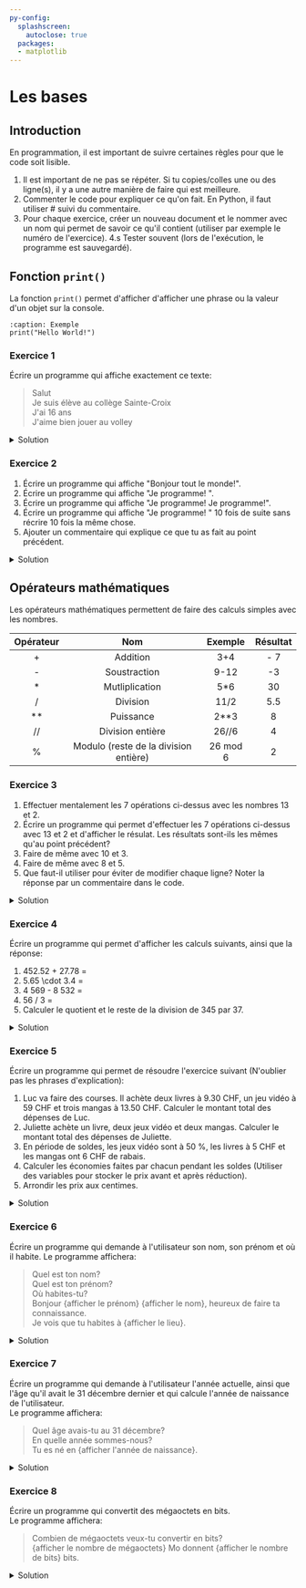 ```yaml
---
py-config:
  splashscreen:
    autoclose: true
  packages:
  - matplotlib
---
```


<!-- Copyright 2024 Caroline Blank <caro@c-space.org> -->
<!-- SPDX-License-Identifier: CC-BY-NC-SA-4.0 -->

# Les bases

## Introduction

En programmation, il est important de suivre certaines règles pour que le code soit lisible.
1. Il est important de ne pas se répéter. Si tu copies/colles une ou des ligne(s), il y a une autre manière de faire qui est meilleure.
2. Commenter le code pour expliquer ce qu'on fait. En Python, il faut utiliser \# suivi du commentaire.
3. Pour chaque exercice, créer un nouveau document et le nommer avec un nom qui permet de savoir ce qu'il contient (utiliser par exemple le numéro de l'exercice).
4.s Tester souvent (lors de l'exécution, le programme est sauvegardé).

## Fonction `print()`

La fonction `print()` permet d'afficher d'afficher une phrase ou la valeur d'un objet sur la console.

```{code-block} python
:caption: Exemple
print("Hello World!")
```

### Exercice 1

Écrire un programme qui affiche exactement ce texte:
> Salut\
> Je suis élève au collège Sainte-Croix\
> J'ai 16 ans\
> J'aime bien jouer au volley

<!-- TODO: Utiliser un {admonition} avec ":class: dropdown" (nécessite
     sphinx-togglebutton) -->

<details>
<summary>Solution</summary>

```{code-block} python
:caption: Exercice 1
:linenos:
print("Salut")
print("Je suis élève au collège Sainte-Croix")
print("J'ai 16 ans")
print("J'aime bien jouer au volley")
```

</details>

### Exercice 2

1. Écrire un programme qui affiche "Bonjour tout le monde!".
2. Écrire un programme qui affiche "Je programme! ".
3. Écrire un programme qui affiche "Je programme! Je programme!".
4. Écrire un programme qui affiche "Je programme! " 10 fois de suite sans récrire 10 fois la même chose.
5. Ajouter un commentaire qui explique ce que tu as fait au point précédent.

<details>
<summary>Solution</summary>

```{code-block} python
:caption: Exercice 2
:linenos:
print("Bonjour tout le monde!")
print("Je programme!")
print("Je programme! Je programme!")
# Pour répéter plusieurs fois une chaine de caractère, on peut utiliser *
print("Je programme! " * 10)
```

</details>

## Opérateurs mathématiques

Les opérateurs mathématiques permettent de faire des calculs simples avec les nombres.

| Opérateur | Nom | Exemple | Résultat |
| :-------: | :-: | :-----: | :------: |
| + | Addition | 3+4 | - 7 |
| - | Soustraction | 9-12 | -3 |
| * | Mutliplication | 5*6| 30 |
| / | Division | 11/2 | 5.5 |
| ** | Puissance | 2**3 | 8 |
| // | Division entière | 26//6 | 4 |
| % | Modulo (reste de la division entière) | 26 mod 6 | 2 |

### Exercice 3

1. Effectuer mentalement les 7 opérations ci-dessus avec les nombres 13 et 2.
2. Écrire un programme qui permet d'effectuer les 7 opérations ci-dessus avec 13 et 2 et d'afficher le résulat. Les résultats sont-ils les mêmes qu'au point précédent?
3. Faire de même avec 10 et 3.
4. Faire de même avec 8 et 5.
5. Que faut-il utiliser pour éviter de modifier chaque ligne? Noter la réponse par un commentaire dans le code.

<details>
<summary>Solution</summary>

```{code-block} python
:caption: Exercice 3
:linenos:
print(13 + 2)
print(13 - 2)
print(13 * 2)
print(13 / 2)
print(13 ** 2)
print(13 // 2)
print(13 % 2)

# Pour éviter de devoir changer les valeurs à toutes les lignes, il faut utiliser des variables.
a = 13
b = 2
print(a + b)
print(a - b)
print(a * b)
print(a / b)
print(a ** b)
print(a // b)
print(a % b)
```

</details>

### Exercice 4

Écrire un programme qui permet d'afficher les calculs suivants, ainsi que la réponse:
1. 452.52 + 27.78 =
2. 5.65 \cdot 3.4 =
3. 4 569 - 8 532 =
4. 56 / 3 =
5. Calculer le quotient et le reste de la division de 345 par 37.

<details>
<summary>Solution</summary>

```{code-block} python
:caption: Exercice 4
:linenos:
print("452.52 + 27.78 = ", 452.52 + 27.78)
print("5.65 * 3.4 = ", 5.65 * 3.4)
print("4569 - 8532 = ", 4569 - 8532)
print("56 / 3 = ", 56 / 3)
print("Le quotient de la division de 345 par 37 est ", 345 // 37)
print("Le reste de la division de 345 par 37 est ", 345 % 37)
```

</details>

### Exercice 5

Écrire un programme qui permet de résoudre l'exercice suivant (N'oublier pas les phrases d'explication):
1. Luc va faire des courses. Il achète deux livres à 9.30 CHF, un jeu vidéo à 59 CHF et trois mangas à 13.50 CHF. Calculer le montant total des dépenses de Luc.
2. Juliette achète un livre, deux jeux vidéo et deux mangas. Calculer le montant total des dépenses de Juliette.
3. En période de soldes, les jeux vidéo sont à 50 \%, les livres à 5 CHF et les mangas ont 6 CHF de rabais.
4. Calculer les économies faites par chacun pendant les soldes (Utiliser des variables pour stocker le prix avant et après réduction).
5. Arrondir les prix aux centimes.

<details>
<summary>Solution</summary>

```{code-block} python
:caption: Exercice 5
:linenos:
prix_livre = 9.30
prix_jeu = 59
prix_manga = 13.50

print("Montant total des achats de Luc:", 2 * prix_livre + 1 * prix_jeu + 3 * prix_manga, " francs.")
print("Montant total des achats de Juliette:", 1 * prix_livre + 2 * prix_jeu + 2 * prix_manga, " francs.")

print("Après réduction")
prix_livre = 5
prix_jeu = prix_jeu * 50 / 100
prix_manga = prix_manga - 6

print("Montant total des achats de Luc:", 2 * prix_livre + 1 * prix_jeu + 3 * prix_manga, " francs.")
print("Montant total des achats de Juliette:", 1 * prix_livre + 2 * prix_jeu + 2 * prix_manga, " francs.")


# Version améliorée
print("*********************************************************")
prix_livre = 9.30
prix_jeu = 59
prix_manga = 13.50

depenses_Luc = 2 * prix_livre + 1 * prix_jeu + 3 * prix_manga
depenses_Juliette = 1 * prix_livre + 2 * prix_jeu + 2 * prix_manga
print("Montant total des achats de Luc:", depenses_Luc , " francs.")
print("Montant total des achats de Juliette:", depenses_Juliette, " francs.")

print("Après réductions")
# Utiliser les variables de prix, sinon si le prix change, ça ne fonctionne plus.
prix_livre = 5
prix_jeu = prix_jeu * 50 / 100
prix_manga = prix_manga - 6

depenses_Luc_apres = 2 * prix_livre + 1 * prix_jeu + 3 * prix_manga
depenses_Juliette_apres = 1 * prix_livre + 2 * prix_jeu + 2 * prix_manga
print("Montant total des achats de Luc:", depenses_Luc_apres, " francs.")
print("Montant total des achats de Juliette:", depenses_Juliette_apres, " francs.")

# Que constate-on par rapport à certaines valeurs?
# les nombres à virgule ne peuvent pas être tous représenté en binaire (il en existe une infinité)
economies_Luc = round(depenses_Luc - depenses_Luc_apres, 2)
economies_Juliette = round(depenses_Juliette - depenses_Juliette_apres, 2)
print("Les économies de Luc sont de ", economies_Luc, " francs.")
print("Les économies de Juliette sont de ", economies_Juliette, " francs.")
```

</details>

### Exercice 6

Écrire un programme qui demande à l'utilisateur son nom, son prénom et où il habite. Le programme affichera:
> Quel est ton nom?\
> Quel est ton prénom?\
> Où habites-tu?\
> Bonjour {afficher le prénom} {afficher le nom}, heureux de faire ta connaissance.\
> Je vois que tu habites à {afficher le lieu}.

<details>
<summary>Solution</summary>

```{code-block} python
:caption: Exercice 6
:linenos:
nom = input("Quel est ton nom? ")
prenom = input("Quel est ton prénom? ")
lieu = input("Où habites-tu? ")
print("Bonjour", prenom, nom, ", heureux de faire ta connaissance.")
print("Je vois que tu habites à", lieu)
```

</details>

### Exercice 7

Écrire un programme qui demande à l'utilisateur l'année actuelle, ainsi que l'âge qu'il avait le 31 décembre dernier et qui calcule l'année de naissance de l'utilisateur.\
Le programme affichera:
> Quel âge avais-tu au 31 décembre?\
> En quelle année sommes-nous?\
> Tu es né en {afficher l'année de naissance}.

<details>
<summary>Solution</summary>

```{code-block} python
:caption: Exercice 7
:linenos:
age = int(input("Quel âge avais-tu au 31 décembre? "))
annee = int(input("En quelle année sommes-nous? "))
print("Tu es né.e en", annee - age - 1)
```

</details>

### Exercice 8
Écrire un programme qui convertit des mégaoctets en bits.\
Le programme affichera:
> Combien de mégaoctets veux-tu convertir en bits?\
> {afficher le nombre de mégaoctets} Mo  donnent {afficher le nombre de bits} bits.

<details>
<summary>Solution</summary>

```{code-block} python
:caption: Exercice 8
:linenos:
nb_mo = float(input("Combien de mégaoctets veux-tu convertir en bits? "))
# 1 octet = 8 bits
nb_bits = nb_mo * 8 * 1000000
print(nb_mo, "Mo donnent", nb_bits, "bits.")
```

</details>
